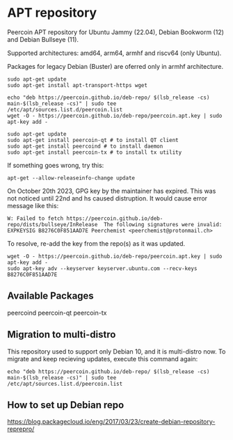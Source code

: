 # APT repository

Peercoin APT repository for Ubuntu Jammy (22.04), Debian Bookworm (12) and Debian Bullseye (11).

Supported architectures: amd64, arm64, armhf and riscv64 (only Ubuntu).

Packages for legacy Debian (Buster) are oferred only in armhf architecture.

```
sudo apt-get update
sudo apt-get install apt-transport-https wget

echo "deb https://peercoin.github.io/deb-repo/ $(lsb_release -cs) main-$(lsb_release -cs)" | sudo tee /etc/apt/sources.list.d/peercoin.list
wget -O - https://peercoin.github.io/deb-repo/peercoin.apt.key | sudo apt-key add -

sudo apt-get update
sudo apt-get install peercoin-qt # to install QT client
sudo apt-get install peercoind # to install daemon
sudo apt-get install peercoin-tx # to install tx utility
```

If something goes wrong, try this:

```
apt-get --allow-releaseinfo-change update
```

On October 20th 2023, GPG key by the maintainer has expired. This was not noticed until 22nd and hs caused distruption.
It would cause error message like this:

```
W: Failed to fetch https://peercoin.github.io/deb-repo/dists/bullseye/InRelease  The following signatures were invalid: EXPKEYSIG B8276C0F851AAD7E Peerchemist <peerchemist@protonmail.ch>
```

To resolve, re-add the key from the repo(s) as it was updated.

```
wget -O - https://peercoin.github.io/deb-repo/peercoin.apt.key | sudo apt-key add -
sudo apt-key adv --keyserver keyserver.ubuntu.com --recv-keys B8276C0F851AAD7E
```

## Available Packages

peercoind
peercoin-qt
peercoin-tx

## Migration to multi-distro

This repository used to support only Debian 10, and it is multi-distro now.
To migrate and keep recieving updates, execute this command again:

```
echo "deb https://peercoin.github.io/deb-repo/ $(lsb_release -cs) main-$(lsb_release -cs)" | sudo tee /etc/apt/sources.list.d/peercoin.list
```

## How to set up Debian repo

https://blog.packagecloud.io/eng/2017/03/23/create-debian-repository-reprepro/
